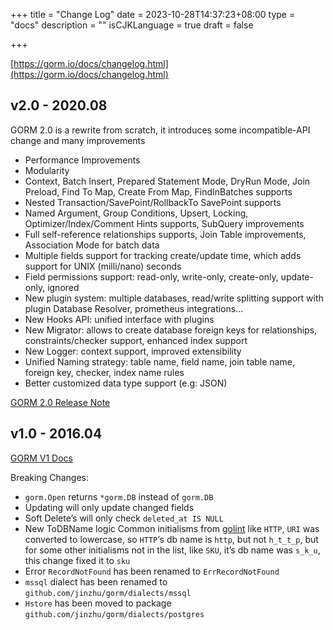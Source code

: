 +++
title = "Change Log"
date = 2023-10-28T14:37:23+08:00
type = "docs"
description = ""
isCJKLanguage = true
draft = false

+++

[https://gorm.io/docs/changelog.html](https://gorm.io/docs/changelog.html)

## v2.0 - 2020.08

GORM 2.0 is a rewrite from scratch, it introduces some incompatible-API change and many improvements

- Performance Improvements
- Modularity
- Context, Batch Insert, Prepared Statement Mode, DryRun Mode, Join Preload, Find To Map, Create From Map, FindInBatches supports
- Nested Transaction/SavePoint/RollbackTo SavePoint supports
- Named Argument, Group Conditions, Upsert, Locking, Optimizer/Index/Comment Hints supports, SubQuery improvements
- Full self-reference relationships supports, Join Table improvements, Association Mode for batch data
- Multiple fields support for tracking create/update time, which adds support for UNIX (milli/nano) seconds
- Field permissions support: read-only, write-only, create-only, update-only, ignored
- New plugin system: multiple databases, read/write splitting support with plugin Database Resolver, prometheus integrations…
- New Hooks API: unified interface with plugins
- New Migrator: allows to create database foreign keys for relationships, constraints/checker support, enhanced index support
- New Logger: context support, improved extensibility
- Unified Naming strategy: table name, field name, join table name, foreign key, checker, index name rules
- Better customized data type support (e.g: JSON)

[GORM 2.0 Release Note](https://gorm.io/docs/v2_release_note.html)

## v1.0 - 2016.04

[GORM V1 Docs](https://v1.gorm.io/)

Breaking Changes:

- `gorm.Open` returns `*gorm.DB` instead of `gorm.DB`
- Updating will only update changed fields
- Soft Delete’s will only check `deleted_at IS NULL`
- New ToDBName logic
  Common initialisms from [golint](https://github.com/golang/lint/blob/master/lint.go#L702) like `HTTP`, `URI` was converted to lowercase, so `HTTP`‘s db name is `http`, but not `h_t_t_p`, but for some other initialisms not in the list, like `SKU`, it’s db name was `s_k_u`, this change fixed it to `sku`
- Error `RecordNotFound` has been renamed to `ErrRecordNotFound`
- `mssql` dialect has been renamed to `github.com/jinzhu/gorm/dialects/mssql`
- `Hstore` has been moved to package `github.com/jinzhu/gorm/dialects/postgres`